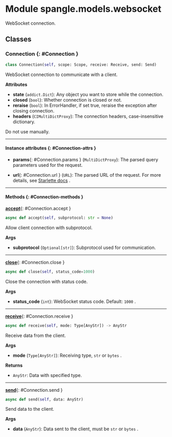 # Module spangle.models.websocket

WebSocket connection.


## Classes

### Connection {: #Connection }

```python
class Connection(self, scope: Scope, receive: Receive, send: Send)
```

WebSocket connection to communicate with a client.

**Attributes**

* **state** (`addict.Dict`): Any object you want to store while the connection.
* **closed** (`bool`): Whether connection is closed or not.
* **reraise** (`bool`): In ErrorHandler, if set true, reraise the exception after
    closing connection.
* **headers** (`CIMultiDictProxy`): The connection headers, case-insensitive dictionary.

Do not use manually.


------

#### Instance attributes {: #Connection-attrs }

* **params**{: #Connection.params } (`MultiDictProxy`): The parsed query parameters used for the request.

* **url**{: #Connection.url } (`URL`): The parsed URL of the request. For more details, see
    [Starlette docs](https://www.starlette.io/requests/#url) .


------

#### Methods {: #Connection-methods }

[**accept**](#Connection.accept){: #Connection.accept }

```python
async def accept(self, subprotocol: str = None)
```

Allow client connection with subprotocol.

**Args**

* **subprotocol** (`Optional[str]`): Subprotocol used for communication.

------

[**close**](#Connection.close){: #Connection.close }

```python
async def close(self, status_code=1000)
```

Close the connection with status code.

**Args**

* **status_code** (`int`): WebSocket status code. Default: `1000` .

------

[**receive**](#Connection.receive){: #Connection.receive }

```python
async def receive(self, mode: Type[AnyStr]) -> AnyStr
```

Receive data from the client.

**Args**

* **mode** (`Type[AnyStr]`): Receiving type, `str` or `bytes` .

**Returns**

* `AnyStr`: Data with specified type.

------

[**send**](#Connection.send){: #Connection.send }

```python
async def send(self, data: AnyStr)
```

Send data to the client.

**Args**

* **data** (`AnyStr`): Data sent to the client, must be `str` or `bytes` .
